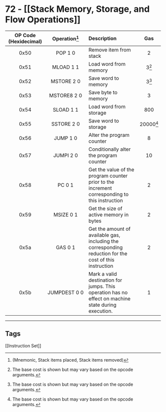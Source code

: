# 72 - [[Stack Memory, Storage, and Flow Operations]]


| OP Code (Hexidecimal) |       Operation[^1]        | Description                                                                                             |    Gas    |
|:---------------------:|:-------------------------:|:------------------------------------------------------------------------------------------------------- |:---------:|
|         0x50          |          POP 1 0          | Remove item from stack                                                                                  |     2     |
|         0x51          |         MLOAD 1 1         | Load word from memory                                                                                   |   3[^2]   |
|         0x52          |        MSTORE 2 0         | Save word to memory                                                                                     |   3[^2]   |
|         0x53          |        MSTORE8 2 0        | Save byte to memory                                                                                     |     3     |
|         0x54          |         SLOAD 1 1         | Load word from storage                                                                                  |    800    |
|         0x55          |        SSTORE 2 0         | Save word to storage                                                                                    | 20000[^2] |
|         0x56          |         JUMP 1 0          | Alter the program counter                                                                               |     8     |
|         0x57          |         JUMPI 2 0         | Conditionally alter the program counter                                                                 |    10     |
|         0x58          |          PC 0 1           | Get the value of the program counter prior to the increment corresponding to this instruction           |     2     |
|         0x59          |         MSIZE 0 1         | Get the size of active memory in bytes                                                                  |     2     |
|         0x5a          |          GAS 0 1          | Get the amount of available gas, including the corresponding reduction for the cost of this instruction |     2     |
|         0x5b          | <nobr>JUMPDEST 0 0</nobr> | Mark a valid destination for jumps. This operation has no effect on machine state during execution.     |     1     |

[^1]:(Mnemonic, Stack items placed, Stack items removed)
[^2]: The base cost is shown but may vary based on the opcode arguments.

 ---
## Tags
[[Instruction Set]]